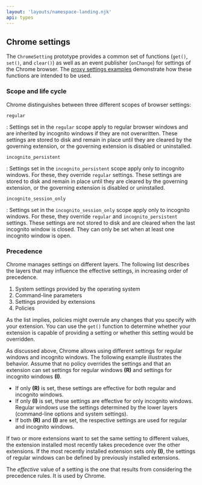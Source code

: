```yaml
---
layout: 'layouts/namespace-landing.njk'
api: types
---
```


## Chrome settings

The `ChromeSetting` prototype provides a common set of functions (`get()`, `set()`, and `clear()`)
as well as an event publisher (`onChange`) for settings of the Chrome browser. The [proxy settings
examples][1] demonstrate how these functions are intended to be used.

### Scope and life cycle

Chrome distinguishes between three different scopes of browser settings:

`regular`

: Settings set in the `regular` scope apply to regular browser windows and are inherited by incognito
  windows if they are not overwritten. These settings are stored to disk and remain in place until
  they are cleared by the governing extension, or the governing extension is disabled or uninstalled.

`incognito_persistent`

: Settings set in the `incognito_persistent` scope apply only to incognito windows. For these, they
  override `regular` settings. These settings are stored to disk and remain in place until they are
  cleared by the governing extension, or the governing extension is disabled or uninstalled.

`incognito_session_only`

: Settings set in the `incognito_session_only` scope apply only to incognito windows. For these, they
  override `regular` and `incognito_persistent` settings. These settings are not stored to disk and
  are cleared when the last incognito window is closed. They can only be set when at least one
  incognito window is open.

### Precedence

Chrome manages settings on different layers. The following list describes the layers that may
influence the effective settings, in increasing order of precedence.

1.  System settings provided by the operating system
2.  Command-line parameters
3.  Settings provided by extensions
4.  Policies

As the list implies, policies might overrule any changes that you specify with your extension. You
can use the `get()` function to determine whether your extension is capable of providing a setting
or whether this setting would be overridden.

As discussed above, Chrome allows using different settings for regular windows and incognito
windows. The following example illustrates the behavior. Assume that no policy overrides the
settings and that an extension can set settings for regular windows **(R)** and settings for
incognito windows **(I)**.

- If only **(R)** is set, these settings are effective for both regular and incognito windows.
- If only **(I)** is set, these settings are effective for only incognito windows. Regular windows
  use the settings determined by the lower layers (command-line options and system settings).
- If both **(R)** and **(I)** are set, the respective settings are used for regular and incognito
  windows.

If two or more extensions want to set the same setting to different values, the extension installed
most recently takes precedence over the other extensions. If the most recently installed extension
sets only **(I)**, the settings of regular windows can be defined by previously installed
extensions.

The _effective_ value of a setting is the one that results from considering the precedence rules. It
is used by Chrome.

[1]: /extensions/proxy#overview-examples
